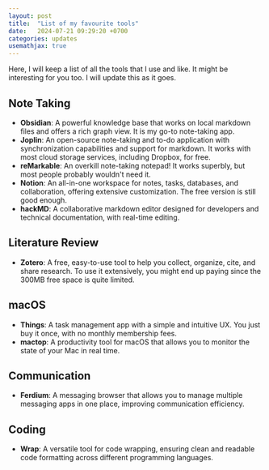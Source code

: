 ```yaml
---
layout: post
title:  "List of my favourite tools"
date:   2024-07-21 09:29:20 +0700
categories: updates
usemathjax: true
---
```




Here, I will keep a list of all the tools that I use and like. It might be interesting for you too. I will update this as it goes.

## Note Taking

- **Obsidian**: A powerful knowledge base that works on local markdown files and offers a rich graph view. It is my go-to note-taking app.
- **Joplin**: An open-source note-taking and to-do application with synchronization capabilities and support for markdown. It works with most cloud storage services, including Dropbox, for free.
- **reMarkable**: An overkill note-taking notepad! It works superbly, but most people probably wouldn't need it.
- **Notion**: An all-in-one workspace for notes, tasks, databases, and collaboration, offering extensive customization. The free version is still good enough.
- **hackMD**: A collaborative markdown editor designed for developers and technical documentation, with real-time editing.

## Literature Review

- **Zotero**: A free, easy-to-use tool to help you collect, organize, cite, and share research. To use it extensively, you might end up paying since the 300MB free space is quite limited.

## macOS

- **Things**: A task management app with a simple and intuitive UX. You just buy it once, with no monthly membership fees.
- **mactop**: A productivity tool for macOS that allows you to monitor the state of your Mac in real time.

## Communication

- **Ferdium**: A messaging browser that allows you to manage multiple messaging apps in one place, improving communication efficiency.

## Coding

- **Wrap**: A versatile tool for code wrapping, ensuring clean and readable code formatting across different programming languages.

